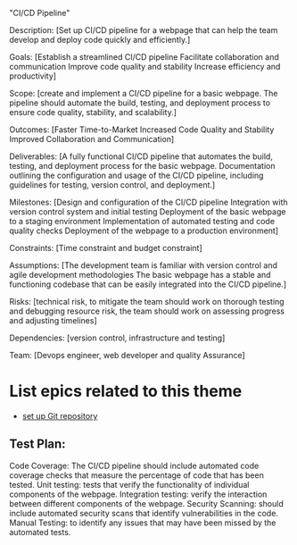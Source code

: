 "CI/CD Pipeline"

Description: [Set up CI/CD pipeline for a webpage that can
             help the team develop and deploy code quickly and efficiently.]

Goals: [Establish a streamlined CI/CD pipeline
       Facilitate collaboration and communication
       Improve code quality and stability
       Increase efficiency and productivity]

Scope: [create and implement a CI/CD pipeline for a basic webpage. The pipeline should automate the build,
       testing, and deployment process to ensure code quality, stability, and scalability.]

Outcomes: [Faster Time-to-Market
          Increased Code Quality and Stability
          Improved Collaboration and Communication]

Deliverables: [A fully functional CI/CD pipeline that automates the build, 
              testing, and deployment process for the basic webpage.
              Documentation outlining the configuration and usage of the CI/CD pipeline, 
              including guidelines for testing, version control, and deployment.]

Milestones: [Design and configuration of the CI/CD pipeline
            Integration with version control system and initial testing
            Deployment of the basic webpage to a staging environment
            Implementation of automated testing and code quality checks
            Deployment of the webpage to a production environment]

Constraints: [Time constraint and budget constraint]

Assumptions: [The development team is familiar with version control 
              and agile development methodologies
              The basic webpage has a stable and functioning codebase 
              that can be easily integrated into the CI/CD pipeline.]

Risks: [technical risk, to mitigate the team should work on thorough testing and debugging
       resource risk, the team should work on assessing progress and adjusting timelines]

Dependencies: [version control, infrastructure and testing]

Team: [Devops engineer, web developer and quality Assurance]

# List epics related to this theme
* [set up Git repository](documentation/theme_1/Initiative_1/Epic_1/Epic_1.md)

## Test Plan:
Code Coverage: The CI/CD pipeline should include automated code coverage checks
               that measure the percentage of code that has been tested.
Unit testing: tests that verify the functionality of individual components of the webpage.
Integration testing: verify the interaction between different components of the webpage.
Security Scanning: should include automated security scans that identify vulnerabilities in the code.
Manual Testing: to identify any issues that may have been missed by the automated tests. 